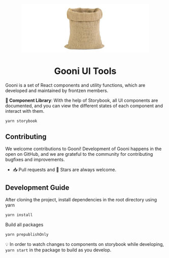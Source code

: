 <p align="center"><img src="static/sack.jpg" width="80%"/></p>

<h1  align="center">Gooni UI Tools</h1>

Gooni is a set of React components and utility functions, which are developed and maintained by frontzen members.

**📖 Component Library**: With the help of Storybook, all UI components are documented, and you can view the different states of each component and interact with them.

```bash
yarn storybook
```

## Contributing

We welcome contributions to Gooni! Development of Gooni happens in the open on GitHub, and we are grateful to the community for contributing bugfixes and improvements.

- 📥 Pull requests and 🌟 Stars are always welcome.

## Development Guide

After cloning the project, install dependencies in the root directory using yarn

```bash
yarn install
```

Build all packages

```bash
yarn prepublishOnly
```

💡 In order to watch changes to components on storybook while developing, `yarn start` in the package to build as you develop.
